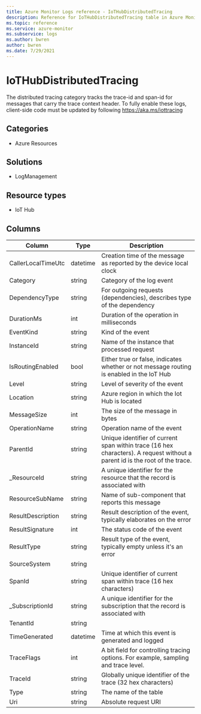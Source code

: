 ```yaml
---
title: Azure Monitor Logs reference - IoTHubDistributedTracing
description: Reference for IoTHubDistributedTracing table in Azure Monitor Logs.
ms.topic: reference
ms.service: azure-monitor
ms.subservice: logs
ms.author: bwren
author: bwren
ms.date: 7/29/2021
---
```


# IoTHubDistributedTracing

 The distributed tracing category tracks the trace-id and span-id for messages that carry the trace context header. To fully enable these logs, client-side code must be updated by following https://aka.ms/iottracing

## Categories

- Azure Resources
## Solutions

- LogManagement
## Resource types

- IoT Hub




## Columns

|Column|Type|Description|
|---|---|---|
|CallerLocalTimeUtc|datetime|Creation time of the message as reported by the device local clock|
|Category|string|Category of the log event|
|DependencyType|string|For outgoing requests (dependencies), describes type of the dependency|
|DurationMs|int|Duration of the operation in milliseconds|
|EventKind|string|Kind of the event|
|InstanceId|string|Name of the instance that processed request|
|IsRoutingEnabled|bool|Either true or false, indicates whether or not message routing is enabled in the IoT Hub|
|Level|string|Level of severity of the event|
|Location|string|Azure region in which the Iot Hub is located|
|MessageSize|int|The size of the message in bytes|
|OperationName|string|Operation name of the event|
|ParentId|string|Unique identifier of current span within trace (16 hex characters). A request without a parent id is the root of the trace.|
|_ResourceId|string|A unique identifier for the resource that the record is associated with|
|ResourceSubName|string|Name of sub-component that reports this message|
|ResultDescription|string|Result description of the event, typically elaborates on the error|
|ResultSignature|int|The status code of the event|
|ResultType|string|Result type of the event, typically empty unless it's an error|
|SourceSystem|string||
|SpanId|string|Unique identifier of current span within trace (16 hex characters)|
|_SubscriptionId|string|A unique identifier for the subscription that the record is associated with|
|TenantId|string||
|TimeGenerated|datetime|Time at which this event is generated and logged|
|TraceFlags|int|A bit field for controlling tracing options. For example, sampling and trace level.|
|TraceId|string|Globally unique identifier of the trace (32 hex characters)|
|Type|string|The name of the table|
|Uri|string|Absolute request URI|
